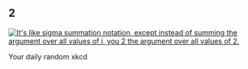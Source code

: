 ## 2
[![It's like sigma summation notation, except instead of summing the argument over all values of i, you 2 the argument over all values of 2.](https://imgs.xkcd.com/comics/2.png)](https://xkcd.com/2614/ "It's like sigma summation notation, except instead of summing the argument over all values of i, you 2 the argument over all values of 2.")

Your daily random xkcd
